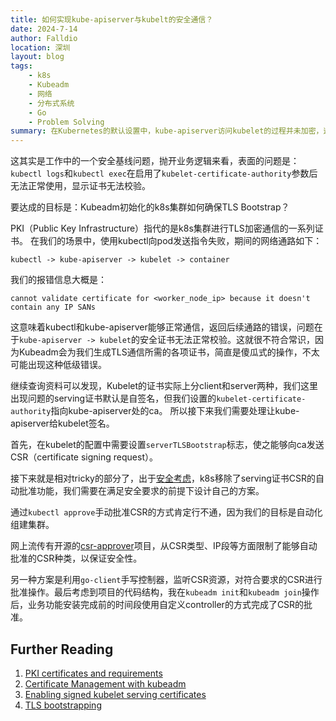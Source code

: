 ```yaml
---
title: 如何实现kube-apiserver与kubelt的安全通信？
date: 2024-7-14
author: Falldio
location: 深圳
layout: blog
tags: 
    - k8s
    - Kubeadm
    - 网络
    - 分布式系统
    - Go
    - Problem Solving
summary: 在Kubernetes的默认设置中，kube-apiserver访问kubelet的过程并未加密，这意味着期间可能发生中间人攻击。从我个人的学习经历来看，Kubernetes的文档虽然大而全，但是刚上手的人很难从中获取如何解决细节问题的方案，所以我把自己的探索过程记录下来。
---
```


这其实是工作中的一个安全基线问题，抛开业务逻辑来看，表面的问题是：`kubectl logs`和`kubectl exec`在启用了`kubelet-certificate-authority`参数后无法正常使用，显示证书无法校验。

要达成的目标是：Kubeadm初始化的k8s集群如何确保TLS Bootstrap？

PKI（Public Key Infrastructure）指代的是k8s集群进行TLS加密通信的一系列证书。
在我们的场景中，使用kubectl向pod发送指令失败，期间的网络通路如下：

```
kubectl -> kube-apiserver -> kubelet -> container
```

我们的报错信息大概是：

```
cannot validate certificate for <worker_node_ip> because it doesn't contain any IP SANs
```

这意味着kubectl和kube-apiserver能够正常通信，返回后续通路的错误，问题在于`kube-apiserver -> kubelet`的安全证书无法正常校验。这就很不符合常识，因为Kubeadm会为我们生成TLS通信所需的各项证书，简直是傻瓜式的操作，不太可能出现这种低级错误。

继续查询资料可以发现，Kubelet的证书实际上分client和server两种，我们这里出现问题的serving证书默认是自签名，但我们设置的`kubelet-certificate-authority`指向kube-apiserver处的ca。
所以接下来我们需要处理让kube-apiserver给kubelet签名。

首先，在kubelet的配置中需要设置`serverTLSBootstrap`标志，使之能够向ca发送CSR（certificate signing request）。

接下来就是相对tricky的部分了，出于[安全考虑](https://github.com/kubernetes/community/pull/1982)，k8s移除了serving证书CSR的自动批准功能，我们需要在满足安全要求的前提下设计自己的方案。

通过`kubectl approve`手动批准CSR的方式肯定行不通，因为我们的目标是自动化组建集群。

网上流传有开源的[csr-approver](https://github.com/postfinance/kubelet-csr-approver)项目，从CSR类型、IP段等方面限制了能够自动批准的CSR种类，以保证安全性。

另一种方案是利用`go-client`手写控制器，监听CSR资源，对符合要求的CSR进行批准操作。最后考虑到项目的代码结构，我在`kubeadm init`和`kubeadm join`操作后，业务功能安装完成前的时间段使用自定义controller的方式完成了CSR的批准。

## Further Reading

1. [PKI certificates and requirements](https://kubernetes.io/docs/setup/best-practices/certificates/)
2. [Certificate Management with kubeadm](https://kubernetes.io/docs/tasks/administer-cluster/kubeadm/kubeadm-certs/)
3. [Enabling signed kubelet serving certificates](https://kubernetes.io/docs/tasks/administer-cluster/kubeadm/kubeadm-certs/#kubelet-serving-certs)
4. [TLS bootstrapping](https://kubernetes.io/docs/reference/access-authn-authz/kubelet-tls-bootstrapping/)